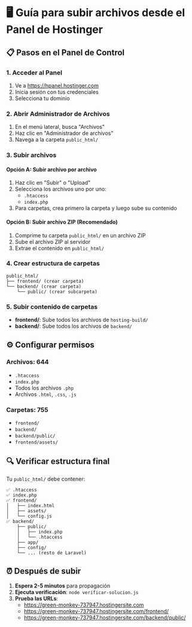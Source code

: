 # 🖥️ Guía para subir archivos desde el Panel de Hostinger

## 📋 Pasos en el Panel de Control

### 1. Acceder al Panel
1. Ve a https://hpanel.hostinger.com
2. Inicia sesión con tus credenciales
3. Selecciona tu dominio

### 2. Abrir Administrador de Archivos
1. En el menú lateral, busca "Archivos"
2. Haz clic en "Administrador de archivos"
3. Navega a la carpeta `public_html/`

### 3. Subir archivos

#### Opción A: Subir archivo por archivo
1. Haz clic en "Subir" o "Upload"
2. Selecciona los archivos uno por uno:
   - `.htaccess`
   - `index.php`
3. Para carpetas, crea primero la carpeta y luego sube su contenido

#### Opción B: Subir archivo ZIP (Recomendado)
1. Comprime tu carpeta `public_html/` en un archivo ZIP
2. Sube el archivo ZIP al servidor
3. Extrae el contenido en `public_html/`

### 4. Crear estructura de carpetas
```
public_html/
├── frontend/ (crear carpeta)
└── backend/ (crear carpeta)
    └── public/ (crear subcarpeta)
```

### 5. Subir contenido de carpetas
- **frontend/**: Sube todos los archivos de `hosting-build/`
- **backend/**: Sube todos los archivos de `backend/`

## ⚙️ Configurar permisos

### Archivos: 644
- `.htaccess`
- `index.php`
- Todos los archivos `.php`
- Archivos `.html`, `.css`, `.js`

### Carpetas: 755
- `frontend/`
- `backend/`
- `backend/public/`
- `frontend/assets/`

## 🔍 Verificar estructura final

Tu `public_html/` debe contener:
```
✅ .htaccess
✅ index.php
✅ frontend/
│   ├── index.html
│   ├── assets/
│   └── config.js
✅ backend/
    ├── public/
    │   ├── index.php
    │   └── .htaccess
    ├── app/
    ├── config/
    └── ... (resto de Laravel)
```

## ⏰ Después de subir

1. **Espera 2-5 minutos** para propagación
2. **Ejecuta verificación**: `node verificar-solucion.js`
3. **Prueba las URLs**:
   - https://green-monkey-737947.hostingersite.com
   - https://green-monkey-737947.hostingersite.com/frontend/
   - https://green-monkey-737947.hostingersite.com/backend/public/ 